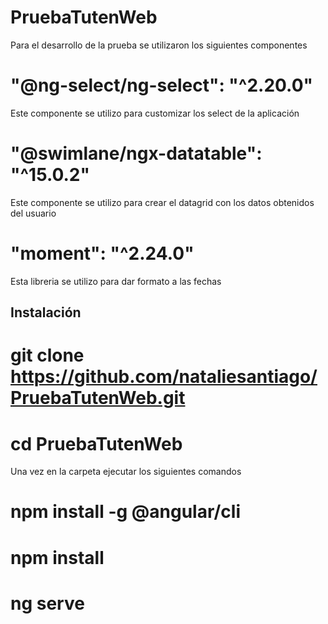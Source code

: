 # PruebaTutenWeb

Para el desarrollo de la prueba se utilizaron los siguientes componentes

# "@ng-select/ng-select": "^2.20.0"
  Este componente se utilizo para customizar los select de la aplicación

# "@swimlane/ngx-datatable": "^15.0.2"
  Este componente se utilizo para crear el datagrid con los datos obtenidos del usuario

# "moment": "^2.24.0"
  Esta libreria se utilizo para dar formato a las fechas
  
## Instalación 

# git clone https://github.com/nataliesantiago/PruebaTutenWeb.git
# cd PruebaTutenWeb

Una vez en la carpeta ejecutar los siguientes comandos

# npm install -g @angular/cli

# npm install

# ng serve
